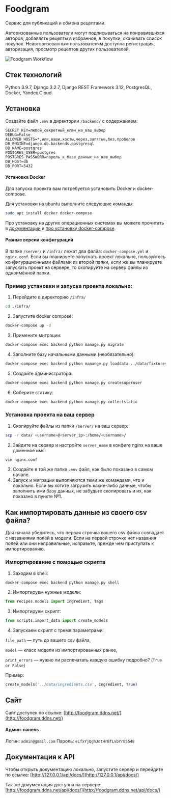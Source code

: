 # Foodgram
Cервис для публикаций и обмена рецептами.

Авторизованные пользователи могут подписываться на понравившихся авторов, добавлять рецепты в избранное, в покупки, скачивать список покупок. Неавторизованным пользователям доступна регистрация, авторизация, просмотр рецептов других пользователей.

![Foodgram Workflow](https://github.com/Yan-Zhelanov/foodgram-project-react/actions/workflows/foodgram_workflow.yaml/badge.svg)


## Стек технологий
Python 3.9.7, Django 3.2.7, Django REST Framework 3.12, PostgresQL, Docker, Yandex.Cloud.

## Установка
Создайте файл `.env` в директории `/backend/` с содержанием:
```
SECRET_KEY=любой_секретный_ключ_на_ваш_выбор
DEBUG=False
ALLOWED_HOSTS=*,или,ваши,хосты,через,запятые,без,пробелов
DB_ENGINE=django.db.backends.postgresql
DB_NAME=postgres
POSTGRES_USER=postgres
POSTGRES_PASSWORD=пароль_к_базе_данных_на_ваш_выбор
DB_HOST=db
DB_PORT=5432
```

#### Установка Docker
Для запуска проекта вам потребуется установить Docker и docker-compose.

Для установки на ubuntu выполните следующие команды:
```bash
sudo apt install docker docker-compose
```

Про установку на других операционных системах вы можете прочитать в [документации](https://docs.docker.com/engine/install/) и [про установку docker-compose](https://docs.docker.com/compose/install/).

#### Разные версии конфигураций
В папке `/server/` и `/infra/` лежат два фалйа: `docker-compose.yml` и `nginx.conf`.
Если вы планируете запускать проект локально, пользуйтесь конфигурационными файлами из второй папки,
если же вы планируете запускать проект на сервере, то скопируйте на сервер файлы из одноимённой папки.

### Пример установки и запуска проекта локально:
1. Перейдите в директорию `/infra/`
```bash
cd ./infra/
```
2. Запустите docker compose:
```bash
docker-compose up -d
```
3. Примените миграции:
```bash
docker-compose exec backend python manage.py migrate
```
4. Заполните базу начальными данными (необязательно):
```bash
docker-compose exec backend python manange.py loaddata ../data/fixtures.json
```
5. Создайте администратора:
```bash
docker-compose exec backend python manage.py createsuperuser
```
6. Соберите статику:
```bash
docker-compose exec backend python manage.py collectstatic
```

### Установка проекта на ваш сервер
1. Скопируйте файлы из папки `/server/` на ваш сервер:
```bash
scp -r data/ <username>@<server_ip>:/home/<username>/
```
2. Зайдите на сервер и настройте `server_name` в конфиге nginx на ваше доменное имя:
```bash
vim nginx.conf
```
3. Создайте в той же папке `.env` файл, как было показано в самом начале.
4. Запуск и миграции выполняются теми же командами, что и локально. Если вы хотите загрузить какие-либо данные, чтобы заполнить ими базу данных, не забудьте скопировать и их, как показано в пункте №1.

## Как импортировать данные из своего csv файла?
Для начала убедитесь, что первая строчка вашего csv файла совпадает с названиями полей в модели. Если на первой строчке нет названия полей или они неправильные, исправьте, прежде чем приступать к импортированию.
### Импортирование с помощью скрипта
1. Заходим в shell:
```bash
docker-compose exec backend python manage.py shell
```

2. Импортируем нужные модели:
```python
from recipes.models import Ingredient, Tags
```

3. Импортируем скрипт:
```python
from scripts.import_data import create_models
```

4. Запускаем скрипт с тремя параметрами:

`file_path` — путь до вашего csv файла,

`model` — класс модели из импортированных ранее,

`print_errors` — нужно ли распечатать каждую ошибку подробно? (```True or False```)

Пример:
```python
create_models('../data/ingredients.csv', Ingredient, True)
```

## Сайт
Сайт доступен по ссылке:
[http://foodgram.ddns.net/](http://foodgram.ddns.net/)

#### Админ-панель
Логин: `admin@gmail.com`
Пароль: `eLfxYjQghJdtHrBfLvbYrB5548`

## Документация к API
Чтобы открыть документацию локально, запустите сервер и перейдите по ссылке:
[http://127.0.0.1/api/docs/](http://127.0.0.1/api/docs/)

Так же документация доступна на сервере:
[http://foodgram.ddns.net/api/docs/](http://foodgram.ddns.net/api/docs/)

